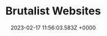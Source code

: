 ---
title: "Brutalist Websites"
link: "https://brutalistwebsites.com/"
date: "2023-02-17 11:56:03.583Z +0000"
description: 
category: "web"
---
